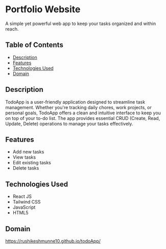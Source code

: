 # Portfolio Website

A simple yet powerful web app to keep your tasks organized and within reach.

## Table of Contents

- [Description](#description)
- [Features](#features)
- [Technologies Used](#technologies-used)
- [Domain](#domain)

## Description

TodoApp is a user-friendly application designed to streamline task management. Whether you're tracking daily chores, work projects, or personal goals, TodoApp offers a clean and intuitive interface to keep you on top of your to-do list. The app provides essential CRUD (Create, Read, Update, Delete) operations to manage your tasks effectively.

## Features

- Add new tasks
- View tasks
- Edit existing tasks
- Delete tasks

## Technologies Used

- React JS
- Tailwind CSS
- JavaScript
- HTML5

## Domain

https://rushikeshmunne10.github.io/todoApp/

